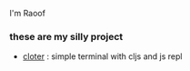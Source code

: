 I'm Raoof

### these are my silly project
* [cloter](http://cljs.ir/cloter) : simple terminal with cljs and js repl
